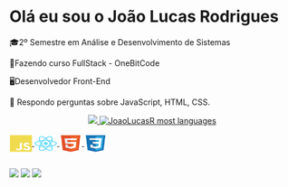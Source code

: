 # Olá eu sou o João Lucas Rodrigues

🎓2º Semestre em Análise e Desenvolvimento de Sistemas

🎒Fazendo curso FullStack - OneBitCode

🖥️Desenvolvedor Front-End 

💬 Respondo perguntas sobre JavaScript, HTML, CSS.

<div align="center">
  <a href="https://github.com/JoaoLucasR">
  <img height="130em" src="https://github-readme-stats.vercel.app/api?username=joaolucasr&show_icons=true&theme=dark&include_all_commits=true&count_private=true"/>
  <img width="130em" src="https://github-readme-stats.vercel.app/api/top-langs/?username=joaolucasr&layout=compact&theme=dark" alt="JoaoLucasR most languages"/>
</div>

<div style="display: inline_block"><br>
  <img align="center" alt="Joao-Js" height="30" width="40" src="https://raw.githubusercontent.com/devicons/devicon/master/icons/javascript/javascript-plain.svg">
  <img align="center" alt="Joao-React" height="30" width="40" src="https://raw.githubusercontent.com/devicons/devicon/master/icons/react/react-original.svg">
  <img align="center" alt="Joao-HTML" height="30" width="40" src="https://raw.githubusercontent.com/devicons/devicon/master/icons/html5/html5-original.svg">
  <img align="center" alt="Joao-CSS" height="30" width="40" src="https://raw.githubusercontent.com/devicons/devicon/master/icons/css3/css3-original.svg">
</div>

##
<div>
  <a href="https://instagram.com/joaolucasrodrigueees" target="_blank"><img src="https://img.shields.io/badge/-Instagram-%23E4405F?style=for-the-badge&logo=instagram&logoColor=white" target="_blank"></a>
  <a href = "mailto:jolrodrigues95@gmail.com"><img src="https://img.shields.io/badge/-Gmail-%23333?style=for-the-badge&logo=gmail&logoColor=white" target="_blank"></a>
  <a href="https://www.linkedin.com/in/joão-lucas-rodrigues-67747422a" target="_blank"><img src="https://img.shields.io/badge/-LinkedIn-%230077B5?style=for-the-badge&logo=linkedin&logoColor=white" target="_blank"></a> 
</div>
